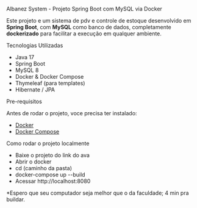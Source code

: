 Albanez System - Projeto Spring Boot com MySQL via Docker

Este projeto e um sistema de pdv e controle de estoque desenvolvido em **Spring Boot**, com **MySQL** como banco de dados, completamente **dockerizado** para facilitar a execução em qualquer ambiente.

Tecnologias Utilizadas

- Java 17
- Spring Boot
- MySQL 8
- Docker & Docker Compose
- Thymeleaf (para templates)
- Hibernate / JPA

Pre-requisitos

Antes de rodar o projeto, voce precisa ter instalado:

- [Docker](https://www.docker.com/)
- [Docker Compose](https://docs.docker.com/compose/)

Como rodar o projeto localmente

- Baixe o projeto do link do ava
- Abrir o docker
- cd (caminho da pasta)
- docker-compose up --build
- Acessar http://localhost:8080

*Espero que seu computador seja melhor que o da faculdade; 4 min pra buildar.
